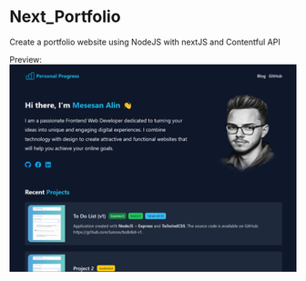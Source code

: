 # Next_Portfolio
 Create a portfolio website using NodeJS with nextJS and Contentful API

Preview:
![My Image](preview.png)
